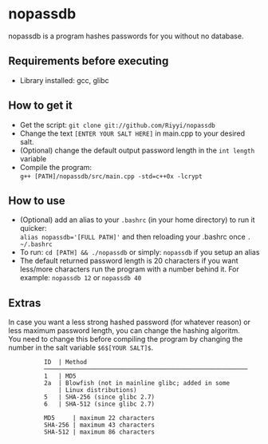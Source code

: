 # nopassdb
nopassdb is a program hashes passwords for you without no database.

## Requirements before executing

- Library installed: gcc, glibc

## How to get it

- Get the script: `git clone git://github.com/Riyyi/nopassdb`
- Change the text `[ENTER YOUR SALT HERE]` in main.cpp to your desired salt.
- (Optional) change the default output password length in the `int length` variable
- Compile the program:<br /> `g++ [PATH]/nopassdb/src/main.cpp -std=c++0x -lcrypt` 

## How to use

- (Optional) add an alias to your `.bashrc` (in your home directory) to run it quicker: <br />`alias nopassdb='[FULL PATH]'` and then reloading your .bashrc once `. ~/.bashrc`
- To run: `cd [PATH] && ./nopassdb` or simply: `nopassdb` if you setup an alias
- The default returned password length is 20 characters if you want less/more characters run the program with a number behind it.
For example: `nopassdb 12` or `nopassdb 40`

## Extras

In case you want a less strong hashed password (for whatever reason) or less maximum password length,
you can change the hashing algoritm.<br />
You need to change this before compiling the program by changing the number in the salt variable `$6$[YOUR SALT]$`.

              ID  | Method
              ─────────────────────────────────────────────────────────
              1   | MD5
              2a  | Blowfish (not in mainline glibc; added in some
                  | Linux distributions)
              5   | SHA-256 (since glibc 2.7)
              6   | SHA-512 (since glibc 2.7)
              
              MD5     | maximum 22 characters
              SHA-256 | maximum 43 characters
              SHA-512 | maximum 86 characters
